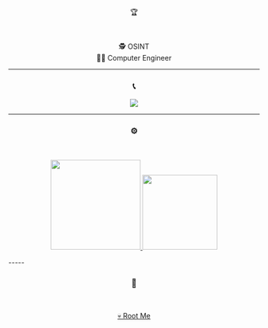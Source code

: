 
<p align = "center">
<p align="center">🏆</p>
<br>
<p align="center">
  🕵️ OSINT 
  <br>
  👨‍💻 Computer Engineer 
  <br>
</p>

-----
### <p align="center">📞</p>
<p align="center">
  <img src="[https://discord.c99.nl/widget/theme-2/170648973332185089.png](https://discord.c99.nl/widget/theme-3/170648973332185089.png)">
  <br>
</p>


-----
### <p align="center">⚙️</p>
<br>
<p align="center">
<a href="https://github.com/heavenleprodige">
  <img height="180em" src="https://github-readme-stats-eight-theta.vercel.app/api?username=negr170&show_icons=true&theme=react&include_all_commits=true&locale=fr"/>
  <img height="150em" src="https://github-readme-stats-eight-theta.vercel.app/api/top-langs/?username=negr170&layout=compact&langs_count=8&theme=react&locale=fr"/>
</a>
  
</p>
-----

### <p align="center">🚩</p>
<br>
<p align="center">
  <a href="https://www.root-me.org/heaven1337">💀 Root Me</a>


  </p>
  <br>

